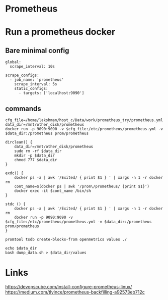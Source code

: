 # Prometheus

# Run a prometheus docker

## Bare minimal config

```
global:
  scrape_interval: 10s

scrape_configs:
  - job_name: 'prometheus'
    scrape_interval: 5s
    static_configs:
      - targets: ['localhost:9090']
```

## commands

```
cfg_file=/home/lakshman/host_c/Data/work/prometheus_try/prometheus.yml
data_dir=/mnt/other_disk/prometheus
docker run -p 9090:9090 -v $cfg_file:/etc/prometheus/prometheus.yml -v $data_dir:/prometheus prom/prometheus

dirclean() {
    data_dir=/mnt/other_disk/prometheus
    sudo rm -rf $data_dir
    mkdir -p $data_dir
    chmod 777 $data_dir
}

exdc() {
    docker ps -a | awk '/Exited/ { print $1 } ' | xargs -n 1 -r docker rm
    cont_name=$(docker ps | awk '/prom\/prometheus/ {print $1}')
    docker exec -it $cont_name /bin/sh
}

stdc () {
    docker ps -a | awk '/Exited/ { print $1 } ' | xargs -n 1 -r docker rm
    docker run -p 9090:9090 -v $cfg_file:/etc/prometheus/prometheus.yml -v $data_dir:/prometheus prom/prometheus
}

promtool tsdb create-blocks-from openmetrics values ./

echo $data_dir
bash dump_data.sh > $data_dir/values

```

# Links

https://devopscube.com/install-configure-prometheus-linux/
https://medium.com/tlvince/prometheus-backfilling-a92573eb712c
